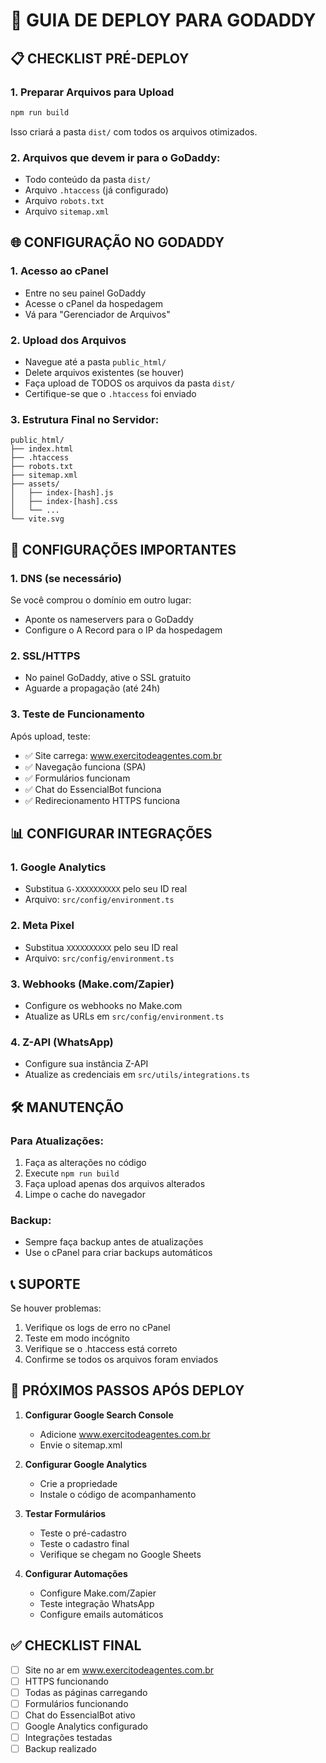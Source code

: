 # 🚀 GUIA DE DEPLOY PARA GODADDY

## 📋 CHECKLIST PRÉ-DEPLOY

### 1. Preparar Arquivos para Upload
```bash
npm run build
```
Isso criará a pasta `dist/` com todos os arquivos otimizados.

### 2. Arquivos que devem ir para o GoDaddy:
- Todo conteúdo da pasta `dist/`
- Arquivo `.htaccess` (já configurado)
- Arquivo `robots.txt`
- Arquivo `sitemap.xml`

## 🌐 CONFIGURAÇÃO NO GODADDY

### 1. Acesso ao cPanel
- Entre no seu painel GoDaddy
- Acesse o cPanel da hospedagem
- Vá para "Gerenciador de Arquivos"

### 2. Upload dos Arquivos
- Navegue até a pasta `public_html/`
- Delete arquivos existentes (se houver)
- Faça upload de TODOS os arquivos da pasta `dist/`
- Certifique-se que o `.htaccess` foi enviado

### 3. Estrutura Final no Servidor:
```
public_html/
├── index.html
├── .htaccess
├── robots.txt
├── sitemap.xml
├── assets/
│   ├── index-[hash].js
│   ├── index-[hash].css
│   └── ...
└── vite.svg
```

## 🔧 CONFIGURAÇÕES IMPORTANTES

### 1. DNS (se necessário)
Se você comprou o domínio em outro lugar:
- Aponte os nameservers para o GoDaddy
- Configure o A Record para o IP da hospedagem

### 2. SSL/HTTPS
- No painel GoDaddy, ative o SSL gratuito
- Aguarde a propagação (até 24h)

### 3. Teste de Funcionamento
Após upload, teste:
- ✅ Site carrega: www.exercitodeagentes.com.br
- ✅ Navegação funciona (SPA)
- ✅ Formulários funcionam
- ✅ Chat do EssencialBot funciona
- ✅ Redirecionamento HTTPS funciona

## 📊 CONFIGURAR INTEGRAÇÕES

### 1. Google Analytics
- Substitua `G-XXXXXXXXXX` pelo seu ID real
- Arquivo: `src/config/environment.ts`

### 2. Meta Pixel
- Substitua `XXXXXXXXXX` pelo seu ID real
- Arquivo: `src/config/environment.ts`

### 3. Webhooks (Make.com/Zapier)
- Configure os webhooks no Make.com
- Atualize as URLs em `src/config/environment.ts`

### 4. Z-API (WhatsApp)
- Configure sua instância Z-API
- Atualize as credenciais em `src/utils/integrations.ts`

## 🛠️ MANUTENÇÃO

### Para Atualizações:
1. Faça as alterações no código
2. Execute `npm run build`
3. Faça upload apenas dos arquivos alterados
4. Limpe o cache do navegador

### Backup:
- Sempre faça backup antes de atualizações
- Use o cPanel para criar backups automáticos

## 📞 SUPORTE

Se houver problemas:
1. Verifique os logs de erro no cPanel
2. Teste em modo incógnito
3. Verifique se o .htaccess está correto
4. Confirme se todos os arquivos foram enviados

## 🎯 PRÓXIMOS PASSOS APÓS DEPLOY

1. **Configurar Google Search Console**
   - Adicione www.exercitodeagentes.com.br
   - Envie o sitemap.xml

2. **Configurar Google Analytics**
   - Crie a propriedade
   - Instale o código de acompanhamento

3. **Testar Formulários**
   - Teste o pré-cadastro
   - Teste o cadastro final
   - Verifique se chegam no Google Sheets

4. **Configurar Automações**
   - Configure Make.com/Zapier
   - Teste integração WhatsApp
   - Configure emails automáticos

## ✅ CHECKLIST FINAL

- [ ] Site no ar em www.exercitodeagentes.com.br
- [ ] HTTPS funcionando
- [ ] Todas as páginas carregando
- [ ] Formulários funcionando
- [ ] Chat do EssencialBot ativo
- [ ] Google Analytics configurado
- [ ] Integrações testadas
- [ ] Backup realizado